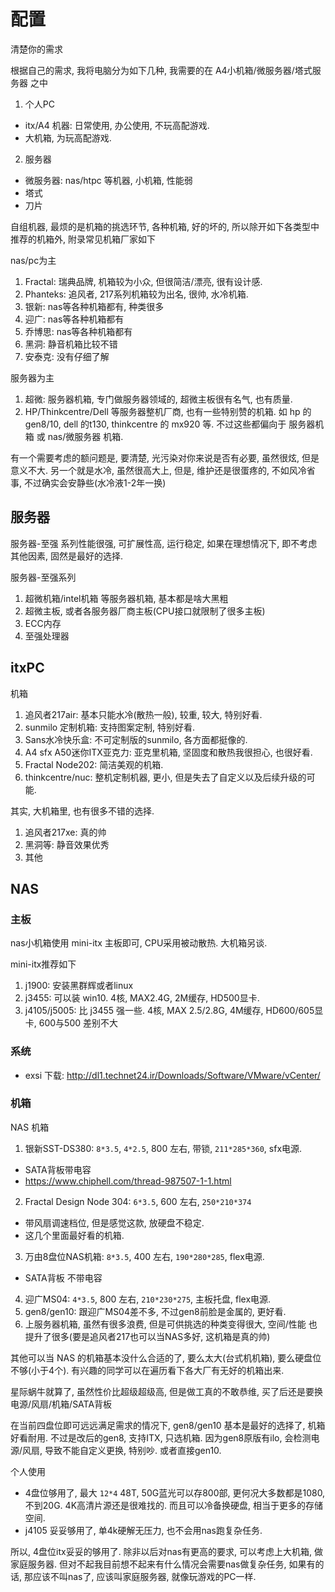 # 配置

清楚你的需求

根据自己的需求, 我将电脑分为如下几种, 我需要的在 A4小机箱/微服务器/塔式服务器 之中
1. 个人PC
  - itx/A4 机器: 日常使用, 办公使用, 不玩高配游戏.
  - 大机箱, 为玩高配游戏.
2. 服务器
  - 微服务器: nas/htpc 等机器, 小机箱, 性能弱
  - 塔式
  - 刀片

自组机器, 最烦的是机箱的挑选环节, 各种机箱, 好的坏的, 所以除开如下各类型中推荐的机箱外, 附录常见机箱厂家如下

nas/pc为主
1. Fractal: 瑞典品牌, 机箱较为小众, 但很简洁/漂亮, 很有设计感.
2. Phanteks: 追风者, 217系列机箱较为出名, 很帅, 水冷机箱.
3. 银新: nas等各种机箱都有, 种类很多
4. 迎广: nas等各种机箱都有
5. 乔博思: nas等各种机箱都有
6. 黑洞: 静音机箱比较不错
7. 安泰克: 没有仔细了解

服务器为主
1. 超微: 服务器机箱, 专门做服务器领域的, 超微主板很有名气, 也有质量.
2. HP/Thinkcentre/Dell 等服务器整机厂商, 也有一些特别赞的机箱. 如 hp 的gen8/10, dell 的t130, thinkcentre 的 mx920 等. 不过这些都偏向于 服务器机箱 或 nas/微服务器 机箱.

有一个需要考虑的额问题是, 要清楚, 光污染对你来说是否有必要, 虽然很炫, 但是意义不大. 另一个就是水冷, 虽然很高大上, 但是, 维护还是很蛋疼的, 不如风冷省事, 不过确实会安静些(水冷液1-2年一换)

## 服务器
服务器-至强 系列性能很强, 可扩展性高, 运行稳定, 如果在理想情况下, 即不考虑其他因素, 固然是最好的选择. 

服务器-至强系列
1. 超微机箱/intel机箱 等服务器机箱, 基本都是啥大黑粗
2. 超微主板, 或者各服务器厂商主板(CPU接口就限制了很多主板)
3. ECC内存
4. 至强处理器

## itxPC

机箱
1. 追风者217air: 基本只能水冷(散热一般), 较重, 较大, 特别好看.
2. sunmilo 定制机箱: 支持图案定制, 特别好看.
3. Sans水冷快乐盒: 不可定制版的sunmilo, 各方面都挺像的.
4. A4 sfx A50迷你ITX亚克力: 亚克里机箱, 坚固度和散热我很担心, 也很好看.
5. Fractal Node202: 简洁美观的机箱.
6. thinkcentre/nuc: 整机定制机器, 更小, 但是失去了自定义以及后续升级的可能.

其实, 大机箱里, 也有很多不错的选择.
1. 追风者217xe: 真的帅
2. 黑洞等: 静音效果优秀
3. 其他

## NAS
### 主板
nas小机箱使用 mini-itx 主板即可, CPU采用被动散热. 大机箱另谈.

mini-itx推荐如下
1. j1900: 安装黑群辉或者linux
2. j3455: 可以装 win10. 4核, MAX2.4G, 2M缓存, HD500显卡.
3. j4105/j5005: 比 j3455 强一些. 4核, MAX 2.5/2.8G, 4M缓存, HD600/605显卡, 600与500 差别不大

### 系统
- exsi 下载: http://dl1.technet24.ir/Downloads/Software/VMware/vCenter/

### 机箱
NAS 机箱
1. 银新SST-DS380: `8*3.5`, `4*2.5`, 800 左右, 带锁, `211*285*360`, sfx电源.
  - SATA背板带电容
  - https://www.chiphell.com/thread-987507-1-1.html
2. Fractal Design Node 304: `6*3.5`, 600 左右, `250*210*374` 
  - 带风扇调速档位, 但是感觉这款, 放硬盘不稳定.
  - 这几个里面最好看的机箱.
3. 万由8盘位NAS机箱: `8*3.5`, 400 左右, `190*280*285`, flex电源.
  - SATA背板 不带电容
4. 迎广MS04: `4*3.5`, 800 左右, `210*230*275`, 主板托盘, flex电源.
5. gen8/gen10: 跟迎广MS04差不多, 不过gen8前脸是金属的, 更好看.
6. 上服务器机箱, 虽然有很多浪费, 但是可供挑选的种类变得很大, 空间/性能 也提升了很多(要是追风者217也可以当NAS多好, 这机箱是真的帅)

其他可以当 NAS 的机箱基本没什么合适的了, 要么太大(台式机机箱), 要么硬盘位不够(小于4个). 有兴趣的同学可以在遍历看下各大厂有无好的机箱出来.

星际蜗牛就算了, 虽然性价比超级超级高, 但是做工真的不敢恭维, 买了后还是要换 电源/风扇/机箱/SATA背板

在当前四盘位即可远远满足需求的情况下, gen8/gen10 基本是最好的选择了, 机箱好看耐用.
不过是改后的gen8, 支持ITX, 只选机箱. 因为gen8原版有ilo, 会检测电源/风扇, 导致不能自定义更换, 特别吵. 或者直接gen10.

个人使用
- 4盘位够用了, 最大 `12*4` 48T, 50G蓝光可以存800部, 更何况大多数都是1080, 不到20G. 4K高清片源还是很难找的. 而且可以冷备换硬盘, 相当于更多的存储空间.
- j4105 妥妥够用了, 单4k硬解无压力, 也不会用nas跑复杂任务.

所以, 4盘位itx妥妥的够用了. 除非以后对nas有更高的要求, 可以考虑上大机箱, 做家庭服务器. 但对不起我目前想不起来有什么情况会需要nas做复杂任务, 如果有的话, 那应该不叫nas了, 应该叫家庭服务器, 就像玩游戏的PC一样.
